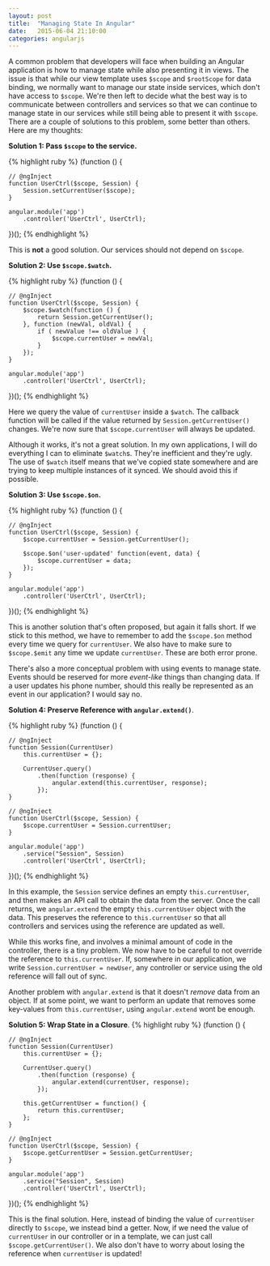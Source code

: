 ```yaml
---
layout: post
title:  "Managing State In Angular"
date:   2015-06-04 21:10:00
categories: angularjs
---
```


A common problem that developers will face when building an Angular application is how to manage state while also presenting it in views. The issue is that while our view template uses `$scope` and `$rootScope` for data binding, we normally want to manage our state inside services, which don't have access to `$scope`. We're then left to decide what the best way is to communicate between controllers and services so that we can continue to manage state in our services while still being able to present it with `$scope`. There are a couple of solutions to this problem, some better than others. Here are my thoughts:

**Solution 1: Pass `$scope` to the service.**

{% highlight ruby %}
(function () {

    // @ngInject
    function UserCtrl($scope, Session) {
        Session.setCurrentUser($scope);
    }

    angular.module('app')
        .controller('UserCtrl', UserCtrl);
})();
{% endhighlight %}

This is **not** a good solution. Our services should not depend on `$scope`.

**Solution 2: Use `$scope.$watch`.**

{% highlight ruby %}
(function () {

    // @ngInject
    function UserCtrl($scope, Session) {
        $scope.$watch(function () {
            return Session.getCurrentUser();
        }, function (newVal, oldVal) {
            if ( newValue !== oldValue ) {
                $scope.currentUser = newVal;
            }
        });
    }

    angular.module('app')
        .controller('UserCtrl', UserCtrl);
})();
{% endhighlight %}

Here we query the value of `currentUser` inside a `$watch`. The callback function will be called if the value returned by `Session.getCurrentUser()` changes. We're now sure that `$scope.currentUser` will always be updated.

Although it works, it's not a great solution. In my own applications, I will do everything I can to eliminate `$watch`s. They're inefficient and they're ugly. The use of `$watch` itself means that we've copied state somewhere and are trying to keep multiple instances of it synced. We should avoid this if possible.

**Solution 3: Use `$scope.$on`.**

{% highlight ruby %}
(function () {

    // @ngInject
    function UserCtrl($scope, Session) {
        $scope.currentUser = Session.getCurrentUser();

        $scope.$on('user-updated' function(event, data) {
            $scope.currentUser = data;
        });
    }

    angular.module('app')
        .controller('UserCtrl', UserCtrl);
})();
{% endhighlight %}

This is another solution that's often proposed, but again it falls short. If we stick to this method, we have to remember to add the `$scope.$on` method every time we query for `currentUser`. We also have to make sure to `$scope.$emit` any time we update `currentUser`. These are both error prone.

There's also a more conceptual problem with using events to manage state. Events should be reserved for more *event-like* things than changing data. If a user updates his phone number, should this really be represented as an event in our application? I would say no.


**Solution 4: Preserve Reference with `angular.extend()`**.

{% highlight ruby %}
(function () {

    // @ngInject
    function Session(CurrentUser)
        this.currentUser = {};

        CurrentUser.query()
            .then(function (response) {
                angular.extend(this.currentUser, response);
            });
    }

    // @ngInject
    function UserCtrl($scope, Session) {
        $scope.currentUser = Session.currentUser;
    }

    angular.module('app')
        .service("Session", Session)
        .controller('UserCtrl', UserCtrl);
})();
{% endhighlight %}

In this example, the `Session` service defines an empty `this.currentUser`, and then makes an API call to obtain the data from the server. Once the call returns, we `angular.extend` the empty `this.currentUser` object with the data. This preserves the reference to `this.currentUser` so that all controllers and services using the reference are updated as well.

While this works fine, and involves a minimal amount of code in the controller, there is a tiny problem. We now have to be careful to not override the reference to `this.currentUser`. If, somewhere in our application, we write `Session.currentUser = newUser`, any controller or service using the old reference will fall out of sync.

Another problem with `angular.extend` is that it doesn't *remove* data from an object. If at some point, we want to perform an update that removes some key-values from `this.currentUser`, using `angular.extend` wont be enough.

**Solution 5: Wrap State in a Closure**.
{% highlight ruby %}
(function () {

    // @ngInject
    function Session(CurrentUser)
        this.currentUser = {};

        CurrentUser.query()
            .then(function (response) {
                angular.extend(currentUser, response);
            });

        this.getCurrentUser = function() {
            return this.currentUser;
        };
    }

    // @ngInject
    function UserCtrl($scope, Session) {
        $scope.getCurrentUser = Session.getCurrentUser;
    }

    angular.module('app')
        .service("Session", Session)
        .controller('UserCtrl', UserCtrl);
})();
{% endhighlight %}

This is the final solution. Here, instead of binding the value of `currentUser` directly to `$scope`, we instead bind a getter. Now, if we need the value of `currentUser` in our controller or in a template, we can just call `$scope.getCurrentUser()`. We also don't have to worry about losing the reference when `currentUser` is updated!
